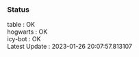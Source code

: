 ### Status


table : OK  
hogwarts : OK  
icy-bot : OK  
Latest Update : 2023-01-26 20:07:57.813107
